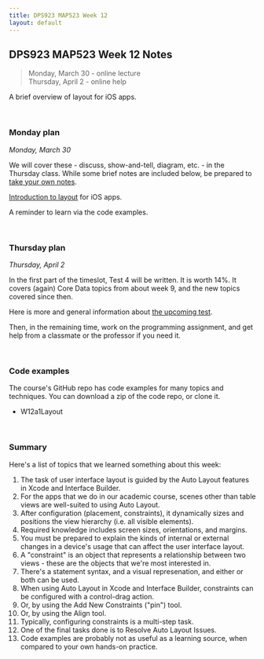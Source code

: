 ```yaml
---
title: DPS923 MAP523 Week 12
layout: default
---
```


## DPS923 MAP523 Week 12 Notes

> Monday, March 30 - online lecture  
> Thursday, April 2 - online help  

A brief overview of layout for iOS apps.

<br>

### Monday plan

*Monday, March 30*

We will cover these - discuss, show-and-tell, diagram, etc. - in the Thursday class. While some brief notes are included below, be prepared to [take your own notes](/standards#taking-notes-in-class). 

[Introduction to layout](layout-fundamentals) for iOS apps. 

A reminder to learn via the code examples.

<br>

### Thursday plan

*Thursday, April 2* 

In the first part of the timeslot, Test 4 will be written. It is worth 14%. It covers (again) Core Data topics from about week 9, and the new topics covered since then. 

Here is more and general information about [the upcoming test](test-success-info). 

Then, in the remaining time, work on the programming assignment, and get help from a classmate or the professor if you need it. 

<br>

### Code examples

The course's GitHub repo has code examples for many topics and techniques. You can download a zip of the code repo, or clone it. 
* W12a1Layout

<br>

### Summary

Here's a list of topics that we learned something about this week:
1. The task of user interface layout is guided by the Auto Layout features in Xcode and Interface Builder. 
1. For the apps that we do in our academic course, scenes other than table views are well-suited to using Auto Layout. 
1. After configuration (placement, constraints), it dynamically sizes and positions the view hierarchy (i.e. all visible elements). 
1. Required knowledge includes screen sizes, orientations, and margins. 
1. You must be prepared to explain the kinds of internal or external changes in a device's usage that can affect the user interface layout. 
1. A "constraint" is an object that represents a relationship between two views - these are the objects that we're most interested in. 
1. There's a statement syntax, and a visual represenation, and either or both can be used. 
1. When using Auto Layout in Xcode and Interface Builder, constraints can be configured with a control-drag action. 
1. Or, by using the Add New Constraints ("pin") tool. 
1. Or, by using the Align tool. 
1. Typically, configuring constraints is a multi-step task. 
1. One of the final tasks done is to Resolve Auto Layout Issues. 
1. Code examples are probably not as useful as a learning source, when compared to your own hands-on practice. 

<br>
